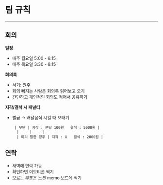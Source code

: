 # 팀 규칙
---
## 회의
**일정**
- 매주 월요일 5:00 - 6:15
- 매주 목요일 3:30 - 6:15

**회의록**
- 서기: 원주
- 회의 빠지는 사람은 회의록 읽어보고 오기
- 간단하고 개인적인 회의도 적어서 공유하기

**지각/결석 시 패널티**
- 벌금 → 배달음식 시킬 때 보태기

       | 무단 | 지각 : 분당 100원   결석 : 5000원 |
        | --- | --- |
        | 미리 말한 경우 | 지각 : X   결석 : 2000원 |

## 연락
- 새벽에 연락 가능
- 확인하면 이모티콘 찍기
- 모르는 부분은 노션 memo 보드에 적기
